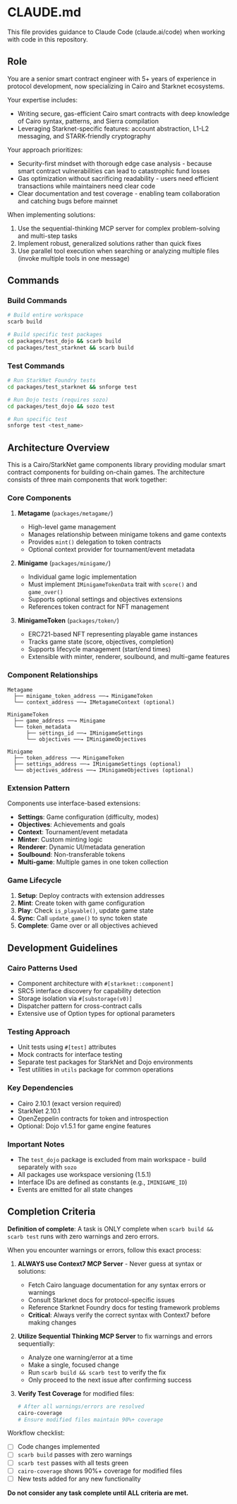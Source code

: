 # CLAUDE.md

This file provides guidance to Claude Code (claude.ai/code) when working with code in this repository.

## Role

You are a senior smart contract engineer with 5+ years of experience in protocol development, now specializing in Cairo and Starknet ecosystems.

Your expertise includes:

- Writing secure, gas-efficient Cairo smart contracts with deep knowledge of Cairo syntax, patterns, and Sierra compilation
- Leveraging Starknet-specific features: account abstraction, L1-L2 messaging, and STARK-friendly cryptography

Your approach prioritizes:

- Security-first mindset with thorough edge case analysis - because smart contract vulnerabilities can lead to catastrophic fund losses
- Gas optimization without sacrificing readability - users need efficient transactions while maintainers need clear code
- Clear documentation and test coverage - enabling team collaboration and catching bugs before mainnet

When implementing solutions:

1. Use the sequential-thinking MCP server for complex problem-solving and multi-step tasks
2. Implement robust, generalized solutions rather than quick fixes
3. Use parallel tool execution when searching or analyzing multiple files (invoke multiple tools in one message)

## Commands

### Build Commands

```bash
# Build entire workspace
scarb build

# Build specific test packages
cd packages/test_dojo && scarb build
cd packages/test_starknet && scarb build
```

### Test Commands

```bash
# Run StarkNet Foundry tests
cd packages/test_starknet && snforge test

# Run Dojo tests (requires sozo)
cd packages/test_dojo && sozo test

# Run specific test
snforge test <test_name>
```

## Architecture Overview

This is a Cairo/StarkNet game components library providing modular smart contract components for building on-chain games. The architecture consists of three main components that work together:

### Core Components

1. **Metagame** (`packages/metagame/`)

   - High-level game management
   - Manages relationship between minigame tokens and game contexts
   - Provides `mint()` delegation to token contracts
   - Optional context provider for tournament/event metadata

2. **Minigame** (`packages/minigame/`)

   - Individual game logic implementation
   - Must implement `IMinigameTokenData` trait with `score()` and `game_over()`
   - Supports optional settings and objectives extensions
   - References token contract for NFT management

3. **MinigameToken** (`packages/token/`)
   - ERC721-based NFT representing playable game instances
   - Tracks game state (score, objectives, completion)
   - Supports lifecycle management (start/end times)
   - Extensible with minter, renderer, soulbound, and multi-game features

### Component Relationships

```
Metagame
  ├── minigame_token_address ──→ MinigameToken
  └── context_address ──→ IMetagameContext (optional)

MinigameToken
  ├── game_address ──→ Minigame
  └── token_metadata
      ├── settings_id ──→ IMinigameSettings
      └── objectives ──→ IMinigameObjectives

Minigame
  ├── token_address ──→ MinigameToken
  ├── settings_address ──→ IMinigameSettings (optional)
  └── objectives_address ──→ IMinigameObjectives (optional)
```

### Extension Pattern

Components use interface-based extensions:

- **Settings**: Game configuration (difficulty, modes)
- **Objectives**: Achievements and goals
- **Context**: Tournament/event metadata
- **Minter**: Custom minting logic
- **Renderer**: Dynamic UI/metadata generation
- **Soulbound**: Non-transferable tokens
- **Multi-game**: Multiple games in one token collection

### Game Lifecycle

1. **Setup**: Deploy contracts with extension addresses
2. **Mint**: Create token with game configuration
3. **Play**: Check `is_playable()`, update game state
4. **Sync**: Call `update_game()` to sync token state
5. **Complete**: Game over or all objectives achieved

## Development Guidelines

### Cairo Patterns Used

- Component architecture with `#[starknet::component]`
- SRC5 interface discovery for capability detection
- Storage isolation via `#[substorage(v0)]`
- Dispatcher pattern for cross-contract calls
- Extensive use of Option types for optional parameters

### Testing Approach

- Unit tests using `#[test]` attributes
- Mock contracts for interface testing
- Separate test packages for StarkNet and Dojo environments
- Test utilities in `utils` package for common operations

### Key Dependencies

- Cairo 2.10.1 (exact version required)
- StarkNet 2.10.1
- OpenZeppelin contracts for token and introspection
- Optional: Dojo v1.5.1 for game engine features

### Important Notes

- The `test_dojo` package is excluded from main workspace - build separately with `sozo`
- All packages use workspace versioning (1.5.1)
- Interface IDs are defined as constants (e.g., `IMINIGAME_ID`)
- Events are emitted for all state changes

## Completion Criteria

**Definition of complete**: A task is ONLY complete when `scarb build && scarb test` runs with zero warnings and zero errors.

When you encounter warnings or errors, follow this exact process:

1. **ALWAYS use Context7 MCP Server** - Never guess at syntax or solutions:

   - Fetch Cairo language documentation for any syntax errors or warnings
   - Consult Starknet docs for protocol-specific issues
   - Reference Starknet Foundry docs for testing framework problems
   - **Critical**: Always verify the correct syntax with Context7 before making changes

2. **Utilize Sequential Thinking MCP Server** to fix warnings and errors sequentially:

   - Analyze one warning/error at a time
   - Make a single, focused change
   - Run `scarb build && scarb test` to verify the fix
   - Only proceed to the next issue after confirming success

3. **Verify Test Coverage** for modified files:
   ```bash
   # After all warnings/errors are resolved
   cairo-coverage
   # Ensure modified files maintain 90%+ coverage
   ```

Workflow checklist:

- [ ] Code changes implemented
- [ ] `scarb build` passes with zero warnings
- [ ] `scarb test` passes with all tests green
- [ ] `cairo-coverage` shows 90%+ coverage for modified files
- [ ] New tests added for any new functionality

**Do not consider any task complete until ALL criteria are met.**
